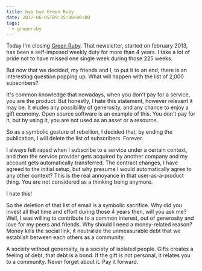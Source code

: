 ```yaml
---
title: bye bye Green Ruby
date: 2017-06-05T09:25:00+08:00
tags:
  - greenruby
---
```

Today I'm closing [Green Ruby][greenruby]. That newsletter, started on february 2013,
has been a self-imposed weekly duty for more than 4 years. I take a lot 
of pride not to have missed one single week during those 225 weeks.

But now that we decided, my friends and I, to put it to an end, there is an 
interesting question popping up. What will happen with the list of 2,000 subscribers?

It's common knowledge that nowadays, when you don't pay for a service, you are the product.
But honestly, I hate this statement, however relevant it may be. 
It eludes any possibility of generosity, and any chance to enjoy a gift economy. 
Open source software is an example of this. 
You don't pay for it, but by using it, you are not used as an asset or a resource.

So as a symbolic gesture of rebellion, I decided that, by ending the publication,
I will delete the list of subscribers. Forever. 

I always felt raped when I subscribe to a service under a certain context, and then 
the service provider gets acquired by another company and my account gets automatically 
transferred. The contract changes, I have agreed to the initial setup, but why presume 
I would automatically agree to any other context? This is the real annoyance in
that user-as-a-product thing. You are not considered as a thinking being anymore.

I hate this!

So the deletion of that list of email is a symbolic sacrifice. Why did you invest all 
that time and effort during those 4 years then, will you ask me? Well, I was willing 
to contribute to a common interest, out of generosity and love for my peers and friends.
Why should I need a money-related reason? Money kills the social link, it neutralize 
the unmeasurable debt that we establish between each others as a community.

A society without generosity, is a society of isolated people. Gifts creates a feeling of debt,
that debt is a bond. If the gift is not personal, it relates you to a community. 
Never forget about it. Pay it forward.


[greenruby]: http://greenruby.org
